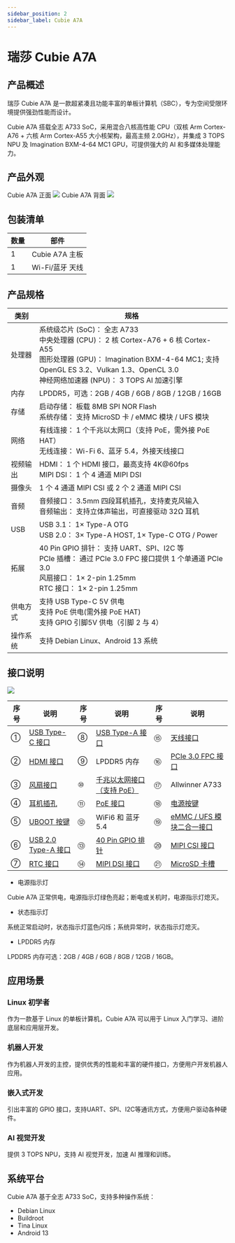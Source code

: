 ```yaml
---
sidebar_position: 2
sidebar_label: Cubie A7A
---
```


# 瑞莎 Cubie A7A

## 产品概述

瑞莎 Cubie A7A 是一款超紧凑且功能丰富的单板计算机（SBC），专为空间受限环境提供强劲性能而设计。

Cubie A7A 搭载全志 A733 SoC，采用混合八核高性能 CPU（双核 Arm Cortex-A76 + 六核 Arm Cortex-A55 大小核架构，最高主频 2.0GHz），并集成 3 TOPS NPU 及 Imagination BXM-4-64 MC1 GPU，可提供强大的 AI 和多媒体处理能力。

## 产品外观

<div style={{textAlign: 'center'}}>
   Cubie A7A 正面
   <img src="/img/cubie/a7a/a7a-bottom.webp" style={{width: '50%', maxWidth: '1200px'}} />
   Cubie A7A 背面
    <img src="/img/cubie/a7a/a7a-top.webp" style={{width: '50%', maxWidth: '1200px'}} />
</div>

## 包装清单

| 数量 | 部件            |
| ---- | --------------- |
| 1    | Cubie A7A 主板  |
| 1    | Wi-Fi/蓝牙 天线 |

## 产品规格

| 类别     | 规格                                                                                                                                                                                                                                  |
| -------- | ------------------------------------------------------------------------------------------------------------------------------------------------------------------------------------------------------------------------------------- |
| 处理器   | 系统级芯片 (SoC)： 全志 A733 <br/> 中央处理器 (CPU)： 2 核 Cortex-A76 + 6 核 Cortex-A55 <br/> 图形处理器 (GPU)： Imagination BXM-4-64 MC1; 支持 OpenGL ES 3.2、Vulkan 1.3、OpenCL 3.0 <br/> 神经网络加速器 (NPU)： 3 TOPS AI 加速引擎 |
| 内存     | LPDDR5，可选：2GB / 4GB / 6GB / 8GB / 12GB / 16GB                                                                                                                                                                                     |
| 存储     | 启动存储： 板载 8MB SPI NOR Flash <br/> 系统存储： 支持 MicroSD 卡 / eMMC 模块 / UFS 模块                                                                                                                                             |
| 网络     | 有线连接： 1 个千兆以太网口（支持 PoE，需外接 PoE HAT） <br/> 无线连接： Wi-Fi 6、蓝牙 5.4，外接天线接口                                                                                                                              |
| 视频输出 | HDMI： 1 个 HDMI 接口，最高支持 4K@60fps <br/> MIPI DSI： 1 个 4 通道 MIPI DSI                                                                                                                                                        |
| 摄像头   | 1 个 4 通道 MIPI CSI 或 2 个 2 通道 MIPI CSI                                                                                                                                                                                          |
| 音频     | 音频接口： 3.5mm 四段耳机插孔，支持麦克风输入 <br/> 音频输出： 支持立体声输出，可直接驱动 32Ω 耳机                                                                                                                                    |
| USB      | USB 3.1： 1× Type-A OTG <br/> USB 2.0： 3× Type-A HOST, 1× Type-C OTG / Power                                                                                                                                                         |
| 拓展     | 40 Pin GPIO 排针： 支持 UART、SPI、I2C 等 <br/> PCIe 插槽： 通过 PCIe 3.0 FPC 接口提供 1 个单通道 PCIe 3.0 <br/> 风扇接口： 1× 2-pin 1.25mm <br/> RTC 接口： 1× 2-pin 1.25mm                                                          |
| 供电方式 | 支持 USB Type-C 5V 供电 <br/> 支持 PoE 供电(需外接 PoE HAT) <br/> 支持 GPIO 引脚5V 供电（引脚 2 与 4）                                                                                                                                |
| 操作系统 | 支持 Debian Linux、Android 13 系统                                                                                                                                                                                                    |

## 接口说明

<div style={{textAlign: 'center'}}>
   <img src="/img/cubie/a7a/a7a-interface.webp" style={{width: '100%', maxWidth: '1200px'}} />
</div>

| 序号 | 说明                                                      | 序号 | 说明                                                           | 序号 | 说明                                                              |
| ---- | --------------------------------------------------------- | ---- | -------------------------------------------------------------- | ---- | ----------------------------------------------------------------- |
| ①    | [USB Type-C 接口](/cubie/a7a/hardware-use/usb-type-c)     | ⑧    | [USB Type-A 接口](/cubie/a7a/hardware-use/usb-type-a)          | ⑮    | [天线接口](/cubie/a7a/hardware-use/ante)                          |
| ②    | [HDMI 接口](/cubie/a7a/hardware-use/hdmi)                 | ⑨    | LPDDR5 内存                                                    | ⑯    | [PCIe 3.0 FPC 接口](/cubie/a7a/hardware-use/fpc)                  |
| ③    | [风扇接口](/cubie/a7a/hardware-use/fan)                   | ⑩    | [千兆以太网接口（支持 PoE）](/cubie/a7a/hardware-use/ethernet) | ⑰    | Allwinner A733                                                    |
| ④    | [耳机插孔](/cubie/a7a/hardware-use/headphone)             | ⑪    | [PoE 接口](/cubie/a7a/hardware-use/ethernet)                   | ⑱    | [电源按键](/cubie/a7a/hardware-use/power-key)                     |
| ⑤    | [UBOOT 按键](/cubie/a7a/hardware-use/uboot-key)           | ⑫    | WiFi6 和 蓝牙5.4                                               | ⑲    | [eMMC / UFS 模块二合一接口](/cubie/a7a/hardware-use/emmc-ufs-com) |
| ⑥    | [USB 2.0 Type-A 接口](/cubie/a7a/hardware-use/usb-type-a) | ⑬    | [40 Pin GPIO 排针](/cubie/a7a/hardware-use/pin-gpio)           | ⑳    | [MIPI CSI 接口](/cubie/a7a/hardware-use/mipi-csi)                 |
| ⑦    | [RTC 接口](/cubie/a7a/hardware-use/rtc)                   | ⑭    | [MIPI DSI 接口](/cubie/a7a/hardware-use/mipi-dsi)              | ㉑   | [MicroSD 卡槽](/cubie/a7a/hardware-use/microsd)                   |

- 电源指示灯

Cubie A7A 正常供电，电源指示灯绿色亮起；断电或关机时，电源指示灯熄灭。

- 状态指示灯

系统正常启动时，状态指示灯蓝色闪烁；系统异常时，状态指示灯熄灭。

- LPDDR5 内存

LPDDR5 内存可选：2GB / 4GB / 6GB / 8GB / 12GB / 16GB。

## 应用场景

### Linux 初学者

作为一款基于 Linux 的单板计算机，Cubie A7A 可以用于 Linux 入门学习、进阶底层和应用层开发。

### 机器人开发

作为机器人开发的主控，提供优秀的性能和丰富的硬件接口，方便用户开发机器人应用。

### 嵌入式开发

引出丰富的 GPIO 接口，支持UART、SPI、I2C等通讯方式，方便用户驱动各种硬件。

### AI 视觉开发

提供 3 TOPS NPU，支持 AI 视觉开发，加速 AI 推理和训练。

## 系统平台

Cubie A7A 基于全志 A733 SoC，支持多种操作系统：

- Debian Linux
- Buildroot
- Tina Linux
- Android 13
